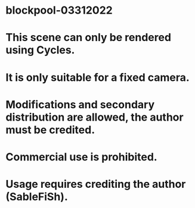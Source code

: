 # blockpool-03312022
# This scene can only be rendered using Cycles.
# It is only suitable for a fixed camera.
# Modifications and secondary distribution are allowed, the author must be credited.
# Commercial use is prohibited.
# Usage requires crediting the author (SableFiSh).